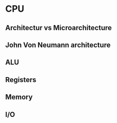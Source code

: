 # CPU

## Architectur vs Microarchitecture

## John Von Neumann architecture

## ALU

## Registers

## Memory

## I/O